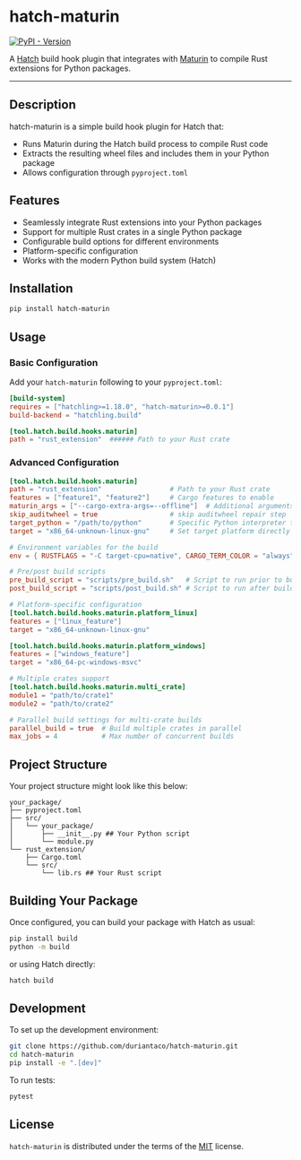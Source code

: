 # hatch-maturin

[![PyPI - Version](https://img.shields.io/pypi/v/hatch-maturin.svg)](https://pypi.org/project/hatch-maturin)

A [Hatch](https://hatch.pypa.io/) build hook plugin that integrates with [Maturin](https://www.maturin.rs/) to compile Rust extensions for Python packages.

---

## Description

hatch-maturin is a simple build hook plugin for Hatch that:

- Runs Maturin during the Hatch build process to compile Rust code
- Extracts the resulting wheel files and includes them in your Python package
- Allows configuration through `pyproject.toml`

## Features

- Seamlessly integrate Rust extensions into your Python packages
- Support for multiple Rust crates in a single Python package
- Configurable build options for different environments
- Platform-specific configuration
- Works with the modern Python build system (Hatch)

## Installation

```bash
pip install hatch-maturin
```

## Usage

### Basic Configuration

Add your `hatch-maturin` following to your `pyproject.toml`:

```toml
[build-system]
requires = ["hatchling>=1.18.0", "hatch-maturin>=0.0.1"]
build-backend = "hatchling.build"

[tool.hatch.build.hooks.maturin]
path = "rust_extension"  ###### Path to your Rust crate
```

### Advanced Configuration

```toml
[tool.hatch.build.hooks.maturin]
path = "rust_extension"                 # Path to your Rust crate
features = ["feature1", "feature2"]     # Cargo features to enable
maturin_args = ["--cargo-extra-args=--offline"]  # Additional arguments for Maturin
skip_auditwheel = true                  # skip auditwheel repair step
target_python = "/path/to/python"       # Specific Python interpreter to target
target = "x86_64-unknown-linux-gnu"     # Set target platform directly

# Environment variables for the build
env = { RUSTFLAGS = "-C target-cpu=native", CARGO_TERM_COLOR = "always" }

# Pre/post build scripts
pre_build_script = "scripts/pre_build.sh"   # Script to run prior to building
post_build_script = "scripts/post_build.sh" # Script to run after building

# Platform-specific configuration
[tool.hatch.build.hooks.maturin.platform_linux]
features = ["linux_feature"]
target = "x86_64-unknown-linux-gnu"

[tool.hatch.build.hooks.maturin.platform_windows]
features = ["windows_feature"]
target = "x86_64-pc-windows-msvc"

# Multiple crates support
[tool.hatch.build.hooks.maturin.multi_crate]
module1 = "path/to/crate1"
module2 = "path/to/crate2"

# Parallel build settings for multi-crate builds
parallel_build = true  # Build multiple crates in parallel
max_jobs = 4           # Max number of concurrent builds
```

## Project Structure

Your project structure might look like this below:

```
your_package/
├── pyproject.toml
├── src/
│   └── your_package/
│       ├── __init__.py ## Your Python script
│       └── module.py
└── rust_extension/
    ├── Cargo.toml
    └── src/
        └── lib.rs ## Your Rust script
```

## Building Your Package

Once configured, you can build your package with Hatch as usual:

```bash
pip install build
python -m build
```

or using Hatch directly:

```bash
hatch build
```

## Development

To set up the development environment:

```bash
git clone https://github.com/duriantaco/hatch-maturin.git
cd hatch-maturin
pip install -e ".[dev]"
```

To run tests:

```bash
pytest
```

## License

`hatch-maturin` is distributed under the terms of the [MIT](https://spdx.org/licenses/MIT.html) license.